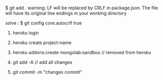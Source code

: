 

$ git add .
warning: LF will be replaced by CRLF in package.json.
The file will have its original line endings in your working directory

solve : $ git config core.autocrlf true

<!-- heroku deploy steps -->

1. heroku login

2. heroku create project-name

3. heroku addons:create mongolab:sandbox  // removed from heroku

4. git add -A // add all changes

5. git commit -m "changes commit"